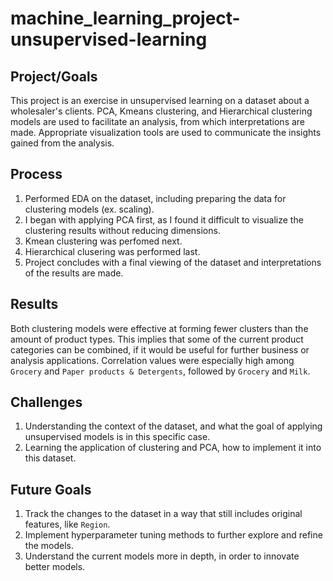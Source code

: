 # machine_learning_project-unsupervised-learning

## Project/Goals
This project is an exercise in unsupervised learning on a dataset about a wholesaler's clients. PCA, Kmeans clustering, and Hierarchical clustering models are used to facilitate an analysis, from which interpretations are made. Appropriate visualization tools are used to communicate the insights gained from the analysis.

## Process
1. Performed EDA on the dataset, including preparing the data for clustering models (ex. scaling).
2. I began with applying PCA first, as I found it difficult to visualize the clustering results without reducing dimensions.
3. Kmean clustering was perfomed next.
4. Hierarchical clusering was performed last.
5. Project concludes with a final viewing of the dataset and interpretations of the results are made.

## Results
Both clustering models were effective at forming fewer clusters than the amount of product types. This implies that some of the current product categories can be combined, if it would be useful for further business or analysis applications. Correlation values were especially high among `Grocery` and `Paper products & Detergents`, followed by `Grocery` and `Milk`.

## Challenges 
1. Understanding the context of the dataset, and what the goal of applying unsupervised models is in this specific case.
2. Learning the application of clustering and PCA, how to implement it into this dataset.

## Future Goals
1. Track the changes to the dataset in a way that still includes original features, like `Region`.
2. Implement hyperparameter tuning methods to further explore and refine the models.
3. Understand the current models more in depth, in order to innovate better models.
